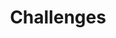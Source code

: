 ---
layout: one_column_cms_prizes
title: Challenges
display_title: Challenges
cms_blocks:
    - hackgt_prizes
    - blackrock_prize
    - ncr_prize
    - nsin_drone
    - nsin_q
    - nsin_seismic
    - wayfair_prize
    - disney_prize
    - accenture_prize
    - pdi_prize
    - anthem_prize
    - equifax_prize
    - msft_prize
    - esri_prize
    - alexa_prize
    - teleportal_prize
    - bny_prize
    - cap_one_prize
    - bose_prize
    - statefarm_prize
    - att_prize
    - facebook_prize
icon: nav_icons/DayLink.svg
---